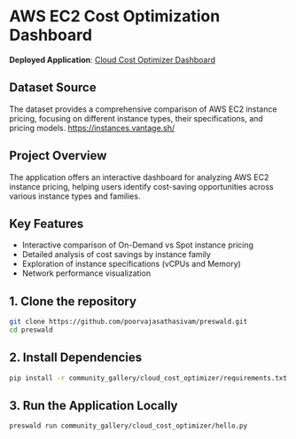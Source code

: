 # AWS EC2 Cost Optimization Dashboard

**Deployed Application**: [Cloud Cost Optimizer Dashboard](https://cloud-cost-optimizer-673348-wqgxghno-ndjz2ws6la-ue.a.run.app)

## Dataset Source
The dataset provides a comprehensive comparison of AWS EC2 instance pricing, focusing on different instance types, their specifications, and pricing models. https://instances.vantage.sh/

## Project Overview
The application offers an interactive dashboard for analyzing AWS EC2 instance pricing, helping users identify cost-saving opportunities across various instance types and families.

## Key Features
- Interactive comparison of On-Demand vs Spot instance pricing
- Detailed analysis of cost savings by instance family
- Exploration of instance specifications (vCPUs and Memory)
- Network performance visualization


## 1. Clone the repository
```bash
git clone https://github.com/poorvajasathasivam/preswald.git
cd preswald
```

## 2. Install Dependencies
```bash
pip install -r community_gallery/cloud_cost_optimizer/requirements.txt
```

## 3. Run the Application Locally
```bash
preswald run community_gallery/cloud_cost_optimizer/hello.py
```